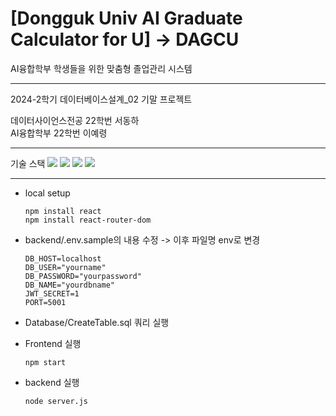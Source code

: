 # [Dongguk Univ AI Graduate Calculator for U] -> DAGCU
AI융합학부 학생들을 위한 맞춤형 졸업관리 시스템

---
2024-2학기 데이터베이스설계_02 기말 프로젝트

 데이터사이언스전공 22학번 서동하 <br>
 AI융합학부 22학번 이예령 <br>

---
기술 스택
<img src="https://img.shields.io/badge/html5-E34F26?style=for-the-badge&logo=mysql&logoColor=white">
<img src="https://img.shields.io/badge/html5-E34F26?style=for-the-badge&logo=mariaDB&logoColor=white">
<img src="https://img.shields.io/badge/html5-E34F26?style=for-the-badge&logo=Node.js&logoColor=white">
<img src="https://img.shields.io/badge/html5-E34F26?style=for-the-badge&logo=react&logoColor=white">


---

- local setup
  ```
  npm install react 
  npm install react-router-dom 
  ```
  
- backend/.env.sample의 내용 수정 -> 이후 파일명 env로 변경
  ```
  DB_HOST=localhost
  DB_USER="yourname"
  DB_PASSWORD="yourpassword"
  DB_NAME="yourdbname"
  JWT_SECRET=1
  PORT=5001 
  ```

- Database/CreateTable.sql 쿼리 실행

- Frontend 실행
  ```
  npm start
  ```

- backend 실행
  ```
  node server.js
  ```
